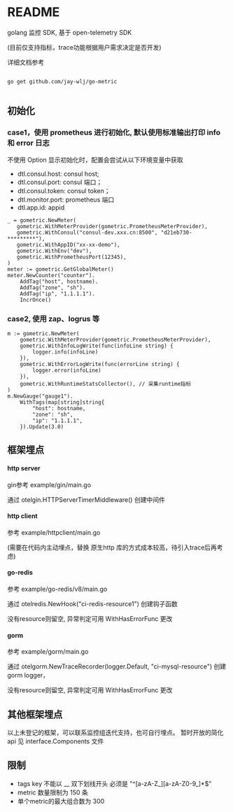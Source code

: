 # README

golang 监控 SDK, 基于 open-telemetry SDK

(目前仅支持指标，trace功能根据用户需求决定是否开发)

详细文档参考



```golang

go get github.com/jay-wlj/go-metric


```



## 初始化
### case1，使用 prometheus 进行初始化, 默认使用标准输出打印 info 和 error 日志
不使用 Option 显示初始化时，配置会尝试从以下环境变量中获取
- dtl.consul.host: consul host;
- dtl.consul.port: consul 端口；
- dtl.consul.token: consul token；
- dtl.monitor.port: prometheus 端口
- dtl.app.id: appid

```golang
_ = gometric.NewMeter(
   gometric.WithMeterProvider(gometric.PrometheusMeterProvider),
   gometric.WithConsul("consul-dev.xxx.cn:8500", "d21eb730-*********"),
   gometric.WithAppID("xx-xx-demo"),
   gometric.WithEnv("dev"),
   gometric.WithPrometheusPort(12345),
)
meter := gometric.GetGlobalMeter()
meter.NewCounter("counter").
    AddTag("host", hostname).
    AddTag("zone", "sh").
    AddTag("ip", "1.1.1.1").
    IncrOnce()
```
### case2, 使用 zap、logrus 等
```golang
m := gometric.NewMeter(
    gometric.WithMeterProvider(gometric.PrometheusMeterProvider),
    gometric.WithInfoLogWrite(func(infoLine string) {
    	logger.info(infoLine)
    }),
    gometric.WithErrorLogWrite(func(errorLine string) {
        logger.error(infoLine)
    }),
    gometric.WithRuntimeStatsCollector(), // 采集runtime指标
)
m.NewGauge("gauge1").
    WithTags(map[string]string{
        "host": hostname,
        "zone": "sh",
        "ip": "1.1.1.1",
    }).Update(3.0)
```
## 框架埋点
#### http server
gin参考 example/gin/main.go

通过 otelgin.HTTPServerTimerMiddleware() 创建中间件

#### http client

参考 example/httpclient/main.go

(需要在代码内主动埋点，替换 原生http 库的方式成本较高，待引入trace后再考虑)

#### go-redis
参考 example/go-redis/v8/main.go

通过 otelredis.NewHook("ci-redis-resource1") 创建钩子函数

没有resource则留空, 异常判定可用 WithHasErrorFunc 更改

#### gorm
参考 example/gorm/main.go

通过 otelgorm.NewTraceRecorder(logger.Default, "ci-mysql-resource") 创建 gorm logger，

没有resource则留空, 异常判定可用 WithHasErrorFunc 更改

## 其他框架埋点
以上未登记的框架，可以联系监控组迭代支持，也可自行埋点。
暂时开放的简化 api 见 interface.Components 文件

## 限制
- tags key 不能以 __ 双下划线开头
必须是 "^[a-zA-Z_][a-zA-Z0-9_]*$"
- metric 数量限制为 150 条
- 单个metric的最大组合数为 300 
